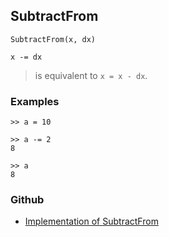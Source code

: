 ## SubtractFrom

```
SubtractFrom(x, dx)

x -= dx
```

> is equivalent to `x = x - dx`.

### Examples

```
>> a = 10

>> a -= 2   
8    
 
>> a    
8    
```
    

### Github

* [Implementation of SubtractFrom](https://github.com/axkr/symja_android_library/blob/master/symja_android_library/matheclipse-core/src/main/java/org/matheclipse/core/builtin/Arithmetic.java#L5517) 
